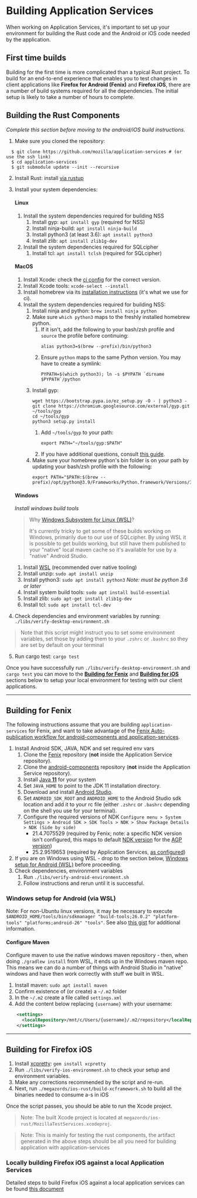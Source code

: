 # Building Application Services

When working on Application Services, it's important to set up your environment for building the Rust code and the Android or iOS code needed by the application.

## First time builds

Building for the first time is more complicated than a typical Rust project.
To build for an end-to-end experience that enables you to test changes in
client applications like **Firefox for Android (Fenix)** and **Firefox iOS**, there are a number of build
systems required for all the dependencies. The initial setup is likely to take
a number of hours to complete.


## Building the Rust Components

*Complete this section before moving to the android/iOS build instructions.*
1. Make sure you cloned the repository:
  ```shell
    $ git clone https://github.com/mozilla/application-services # (or use the ssh link)
    $ cd application-services
    $ git submodule update --init --recursive
  ```
2. Install Rust: install [via rustup](https://www.rust-lang.org/tools/install)
3. Install your system dependencies:

    #### Linux
    1. Install the system dependencies required for building NSS
        1. Install gyp: `apt install gyp` (required for NSS)
        1. Install ninja-build: `apt install ninja-build`
        1. Install python3 (at least 3.6): `apt install python3`
        1. Install zlib: `apt install zlib1g-dev`
    1. Install the system dependencies required for SQLcipher
        1. Install tcl: `apt install tclsh` (required for SQLcipher)
    #### MacOS
    1. Install Xcode: check the [ci config](https://github.com/mozilla/application-services/blob/main/.circleci/config.yml) for the correct version.
    1. Install Xcode tools: `xcode-select --install`
    1. Install homebrew via its [installation instructions](https://brew.sh/) (it's what we use for ci).
    1. Install the system dependencies required for building NSS:
        1. Install ninja and python: `brew install ninja python`
        1. Make sure `which python3` maps to the freshly installed homebrew python.
            1. If it isn't, add the following to your bash/zsh profile and `source` the profile before continuing:
                ```shell
                alias python3=$(brew --prefix)/bin/python3
                ```
            1. Ensure `python` maps to the same Python version. You may have to
               create a symlink:
               ```shell
               PYPATH=$(which python3); ln -s $PYPATH `dirname $PYPATH`/python
               ```
        1. Install gyp:
            ```shell
            wget https://bootstrap.pypa.io/ez_setup.py -O - | python3 -
            git clone https://chromium.googlesource.com/external/gyp.git ~/tools/gyp
            cd ~/tools/gyp
            python3 setup.py install
            ```
            1. Add `~/tools/gyp` to your path:
               ```shell
               export PATH="~/tools/gyp:$PATH"
               ```
            1. If you have additional questions, consult [this guide](https://github.com/mogemimi/pomdog/wiki/How-to-Install-GYP).
        1. Make sure your homebrew python's bin folder is on your path by updating your bash/zsh profile with the following:
            ```shell
            export PATH="$PATH:$(brew --prefix)/opt/python@3.9/Frameworks/Python.framework/Versions/3.9/bin"
            ```
    #### Windows
    *Install windows build tools*

    > Why [Windows Subsystem for Linux (WSL)](https://docs.microsoft.com/en-us/windows/wsl/about)?
    >
    > It's currently tricky to get some of these builds working on Windows, primarily due to our use of SQLcipher. By using WSL it is possible to get builds working, but still have them published to your "native" local maven cache so it's available for use by a "native" Android Studio.

    1. Install [WSL](https://docs.microsoft.com/en-us/windows/wsl/about) (recommended over native tooling)
    1. Install unzip: `sudo apt install unzip`
    1. Install python3: `sudo apt install python3` *Note: must be python 3.6 or later*
    1. Install system build tools: `sudo apt install build-essential`
    1. Install zlib: `sudo apt-get install zlib1g-dev`
    1. Install tcl: `sudo apt install tcl-dev`
4. Check dependencies and environment variables by running: `./libs/verify-desktop-environment.sh`
  > Note that this script might instruct you to set some environment variables, set those by adding them to your
  `.zshrc` or `.bashrc` so they are set by default on your terminal
5. Run cargo test: `cargo test`

Once you have successfully run `./libs/verify-desktop-environment.sh` and `cargo test` you can move to the [**Building for Fenix**](building.md#building-for-fenix) and [**Building for iOS**](building.md#building-for-firefox-ios) sections below to setup your local environment for testing with our client applications.

---

## Building for Fenix
The following instructions assume that you are building `application-services` for Fenix, and want to take advantage of the
[Fenix Auto-publication workflow for android-components and application-services](howtos/locally-published-components-in-fenix.md).

1. Install Android SDK, JAVA, NDK and set required env vars
   1. Clone the [Fenix](https://github.com/mozilla-mobile/fenix/) repository (**not** inside the Application Service repository).
   1. Clone the [android-components](https://github.com/mozilla-mobile/android-components/) repository (**not** inside the Application Service repository).
   1. Install [Java **11**](https://www.oracle.com/java/technologies/downloads/#java11) for your system
   1. Set `JAVA_HOME` to point to the JDK 11 installation directory.
   1. Download and install [Android Studio](https://developer.android.com/studio/#downloads).
   1. Set `ANDROID_SDK_ROOT` and `ANDROID_HOME` to the Android Studio sdk location and add it to your rc file (either `.zshrc` or `.bashrc` depending on the shell you use for your terminal).
   1. Configure the required versions of NDK
  `Configure menu > System Settings > Android SDK > SDK Tools > NDK > Show Package Details > NDK (Side by side)`
        - 21.4.7075529 (required by Fenix; note: a specific NDK version isn't configured, this maps to default [NDK version](https://developer.android.com/studio/projects/install-ndk#default-ndk-per-agp) for the [AGP version](https://github.com/mozilla-mobile/fenix/blob/main/buildSrc/src/main/java/Dependencies.kt#L11))
        - 25.2.9519653 (required by Application Services, [as configured](https://github.com/mozilla/application-services/blob/main/build.gradle#L30))
1. If you are on Windows using WSL - drop to the section below, [Windows setup
for Android (WSL)](building.md#windows-setup-for-android-via-wsl) before proceeding.
1. Check dependencies, environment variables
   1. Run `./libs/verify-android-environment.sh`
   2. Follow instructions and rerun until it is successful.


### Windows setup for Android (via WSL)

Note: For non-Ubuntu linux versions, it may be necessary to execute `$ANDROID_HOME/tools/bin/sdkmanager "build-tools;26.0.2" "platform-tools" "platforms;android-26" "tools"`. See also [this gist](https://gist.github.com/fdmnio/fd42caec2e5a7e93e12943376373b7d0) for additional information.

#### Configure Maven

Configure maven to use the native windows maven repository - then, when doing `./gradlew install` from WSL, it ends up in the Windows maven repo. This means we can do a number of things with Android Studio in "native" windows and have then work correctly with stuff we built in WSL.

1. Install maven: `sudo apt install maven`
1. Confirm existence of (or create) a `~/.m2` folder
1. In the `~/.m2` create a file called `settings.xml`
1. Add the content below replacing `{username}` with your username:
```xml
    <settings>
      <localRepository>/mnt/c/Users/{username}/.m2/repository</localRepository>
    </settings>
```
---

## Building for Firefox iOS

1. Install [xcpretty](https://github.com/xcpretty/xcpretty#installation): `gem install xcpretty`
1. Run `./libs/verify-ios-environment.sh` to check your setup and environment
variables.  
1. Make any corrections recommended by the script and re-run.
2. Next, run `./megazords/ios-rust/build-xcframework.sh` to build all the binaries needed to consume a-s in iOS

Once the script passes, you should be able to run the Xcode project.
> Note: The built Xcode project is located at `megazords/ios-rust/MozillaTestServices.xcodeproj`.

> Note: This is mainly for testing the rust components, the artifact generated in the above steps should be all you need for building application with application-services



### Locally building Firefox iOS against a local Application Services

Detailed steps to build Firefox iOS against a local application services can be found [this document](./howtos/locally-published-components-in-firefox-ios.md)
